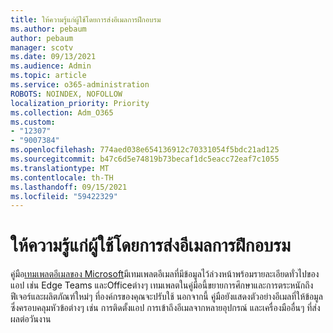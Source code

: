 ```yaml
---
title: ให้ความรู้แก่ผู้ใช้โดยการส่งอีเมลการฝึกอบรม
ms.author: pebaum
author: pebaum
manager: scotv
ms.date: 09/13/2021
ms.audience: Admin
ms.topic: article
ms.service: o365-administration
ROBOTS: NOINDEX, NOFOLLOW
localization_priority: Priority
ms.collection: Adm_O365
ms.custom:
- "12307"
- "9007384"
ms.openlocfilehash: 774aed038e654136912c70331054f5bdc21ad125
ms.sourcegitcommit: b47c6d5e74819b73becaf1dc5eacc72eaf7c1055
ms.translationtype: MT
ms.contentlocale: th-TH
ms.lasthandoff: 09/15/2021
ms.locfileid: "59422329"
---
```

# <a name="educate-users-by-sending-training-emails"></a>ให้ความรู้แก่ผู้ใช้โดยการส่งอีเมลการฝึกอบรม

คู่มือ[เทมเพลตอีเมลของ Microsoft](https://admin.microsoft.com/adminportal/home#/emailtemplates)มีเทมเพลตอีเมลที่มีข้อมูลไว้ล่วงหน้าพร้อมรายละเอียดทั่วไปของแอป เช่น Edge Teams และOfficeต่างๆ เทมเพลตในคู่มือนี้ขยายการศึกษาและการตระหนักถึงฟีเจอร์และผลิตภัณฑ์ใหม่ๆ ที่องค์กรของคุณจะปรับใช้ นอกจากนี้ คู่มือยังแสดงตัวอย่างอีเมลที่ให้ข้อมูลซึ่งครอบคลุมหัวข้อต่างๆ เช่น การติดตั้งแอป การเข้าถึงอีเมลจากหลายอุปกรณ์ และเครื่องมืออื่นๆ ที่ส่งผลต่อวันงาน